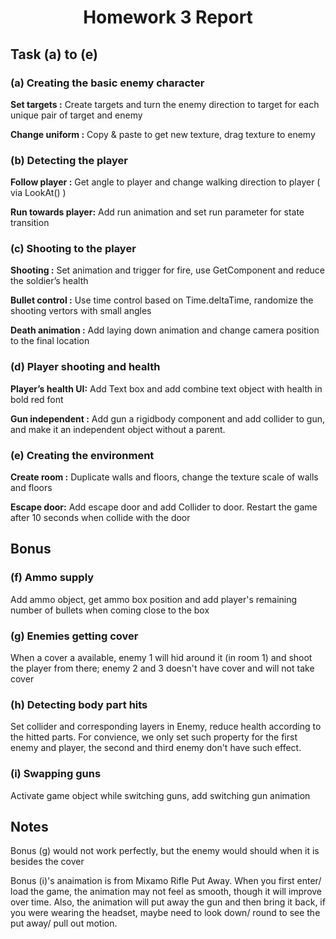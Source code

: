 # <center> Homework 3 Report </center>


## Task (a) to (e)

### (a) Creating the basic enemy character
**Set targets :**
Create targets and turn the enemy direction to target for each unique pair of target and enemy

**Change uniform :**
Copy & paste to get new texture, drag texture to enemy

### (b) Detecting the player 
**Follow player :**
Get angle to player and change walking direction to player ( via LookAt() )

**Run towards player:**
Add run animation and set run parameter for state transition

### (c) Shooting to the player 
**Shooting :**
Set animation and trigger for fire, use GetComponent<GunVR> and reduce the soldier’s health 

**Bullet control :**
Use time control based on Time.deltaTime, randomize the shooting vertors with small angles

**Death animation :**
Add laying down animation and change camera position to the final location

### (d) Player shooting and health 
**Player’s health UI:**
Add Text box and add combine text object with health in bold red font

**Gun independent :**
Add gun a rigidbody component and add collider to gun, and make it an independent object without a parent.

### (e) Creating the environment 

**Create room :**
Duplicate walls and floors, change the texture scale of walls and floors

**Escape door:**
Add escape door and add Collider to door. Restart the game after 10 seconds when collide with the door

## Bonus

### (f) Ammo supply 

Add ammo object, get ammo box position and add player's remaining number of bullets when coming close to the box

### (g) Enemies getting cover 

When a cover a available, enemy 1 will hid around it (in room 1) and shoot the player from there; enemy 2 and 3 doesn't have cover and will not take cover

### (h) Detecting body part hits 

Set collider and corresponding layers in Enemy, reduce health according to the hitted parts. For convience, we only set such property for the first enemy and player, the second and third enemy don't have such effect.

### (i) Swapping guns 

Activate game object while switching guns, add switching gun animation

## Notes

Bonus (g) would not work perfectly, but the enemy would should when it is besides the cover

Bonus (i)'s anaimation is from Mixamo Rifle Put Away. When you first enter/ load the game, the animation may not feel as smooth, though it will improve over time. Also, the animation will put away the gun and then bring it back, if you were wearing the headset, maybe need to look down/ round to see the put away/ pull out motion.














